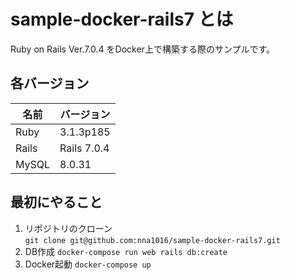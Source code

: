 # sample-docker-rails7 とは

Ruby on Rails Ver.7.0.4 をDocker上で構築する際のサンプルです。

## 各バージョン
| 名前 | バージョン |
| ---- | ---- |
| Ruby  | 3.1.3p185 |
| Rails | Rails 7.0.4 |
| MySQL | 8.0.31 | 

## 最初にやること

1. リポジトリのクローン   
`git clone git@github.com:nna1016/sample-docker-rails7.git`
2. DB作成
`docker-compose run web rails db:create`
3. Docker起動
`docker-compose up`

